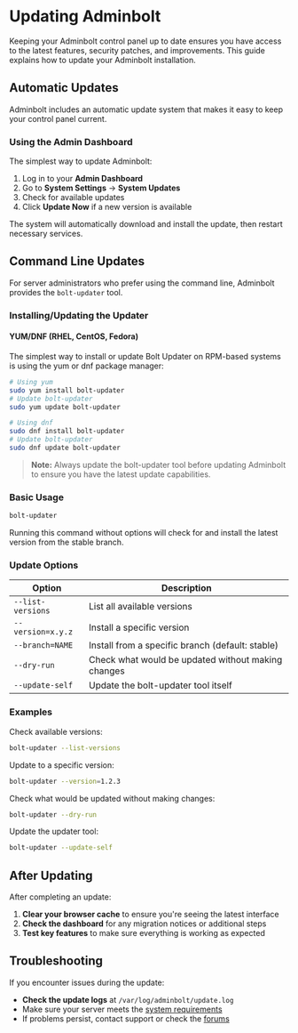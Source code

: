 # Updating Adminbolt

Keeping your Adminbolt control panel up to date ensures you have access to the latest features, security patches, and improvements. This guide explains how to update your Adminbolt installation.

## Automatic Updates

Adminbolt includes an automatic update system that makes it easy to keep your control panel current.

### Using the Admin Dashboard

The simplest way to update Adminbolt:

1. Log in to your **Admin Dashboard**
2. Go to **System Settings** → **System Updates**
3. Check for available updates
4. Click **Update Now** if a new version is available

The system will automatically download and install the update, then restart necessary services.

## Command Line Updates

For server administrators who prefer using the command line, Adminbolt provides the `bolt-updater` tool.

### Installing/Updating the Updater

#### YUM/DNF (RHEL, CentOS, Fedora)

The simplest way to install or update Bolt Updater on RPM-based systems is using the yum or dnf package manager:

```bash
# Using yum
sudo yum install bolt-updater
# Update bolt-updater
sudo yum update bolt-updater

# Using dnf
sudo dnf install bolt-updater
# Update bolt-updater
sudo dnf update bolt-updater
```

> **Note:** Always update the bolt-updater tool before updating Adminbolt to ensure you have the latest update capabilities.

### Basic Usage

```bash
bolt-updater
```

Running this command without options will check for and install the latest version from the stable branch.

### Update Options

| Option | Description |
|--------|-------------|
| `--list-versions` | List all available versions |
| `--version=x.y.z` | Install a specific version |
| `--branch=NAME` | Install from a specific branch (default: stable) |
| `--dry-run` | Check what would be updated without making changes |
| `--update-self` | Update the bolt-updater tool itself |

### Examples

Check available versions:
```bash
bolt-updater --list-versions
```

Update to a specific version:
```bash
bolt-updater --version=1.2.3
```

Check what would be updated without making changes:
```bash
bolt-updater --dry-run
```

Update the updater tool:
```bash
bolt-updater --update-self
```

## After Updating

After completing an update:

1. **Clear your browser cache** to ensure you're seeing the latest interface
2. **Check the dashboard** for any migration notices or additional steps
3. **Test key features** to make sure everything is working as expected

## Troubleshooting

If you encounter issues during the update:

- **Check the update logs** at `/var/log/adminbolt/update.log`
- Make sure your server meets the [system requirements](../installation.md)
- If problems persist, contact support or check the [forums](https://forum.adminbolt.com) 